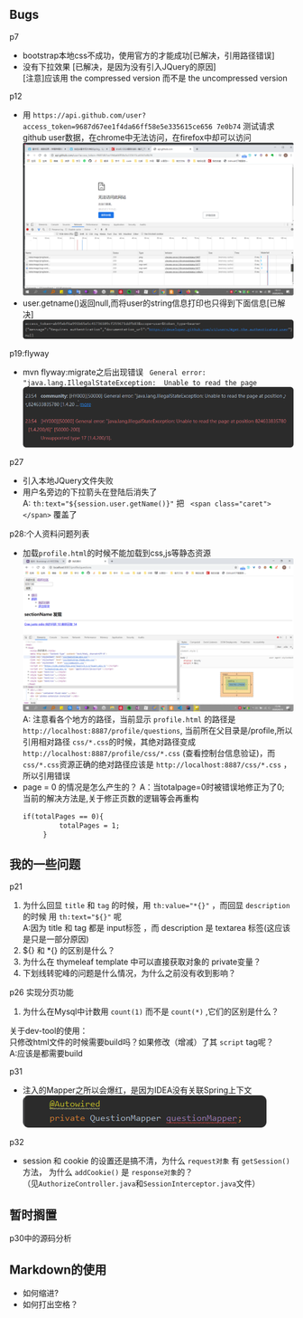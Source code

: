 ## Bugs
p7  
- bootstrap本地css不成功，使用官方的<link>才能成功[已解决，引用路径错误]
- 没有下拉效果  [已解决，是因为没有引入JQuery的原因]  
[注意]应该用 the compressed version 而不是 the uncompressed version

p12
- 用 `https://api.github.com/user?access_token=9687d67ee1f4da66ff58e5e335615ce656
7e0b74` 测试请求github user数据，在chrome中无法访问，在firefox中却可以访问
  ![](.mylog_images/chorme-access_token-errro.png)
- user.getname()返回null,而将user的string信息打印也只得到下面信息[已解决]
  ![](.mylog_images/user-string.png)

p19:flyway
- mvn flyway:migrate之后出现错误 ` General error: "java.lang.IllegalStateException: 
Unable to read the page`
![](.myLog_images/flyway-error.png)

p27
- 引入本地JQuery文件失败
- 用户名旁边的下拉箭头在登陆后消失了  
A: `th:text="${session.user.getName()}"` 把 ` <span class="caret"></span>` 覆盖了

p28:个人资料问题列表
- 加载`profile.html`的时候不能加载到css,js等静态资源
![](.myLog_images/profile-link-error.png)  
A: 注意看各个地方的路径，当前显示 `profile.html` 的路径是 `http://localhost:8887/profile/questions`,
当前所在父目录是/profile,所以引用相对路径 `css/*.css`的时候，其绝对路径变成 
`http://localhost:8887/profile/css/*.css` (查看控制台信息验证)，而`css/*.css`资源正确的绝对路径应该是
`http://localhost:8887/css/*.css` ，所以引用错误
- page = 0 的情况是怎么产生的？
A：当totalpage=0时被错误地修正为了0;  
    当前的解决方法是,关于修正页数的逻辑等会再重构
    ```
    if(totalPages == 0){
             totalPages = 1;
         }
    ```

## 我的一些问题
p21  
1. 为什么回显 `title` 和 `tag` 的时候，用 `th:value="*{}"` ，而回显 `description` 的时候
用 `th:text="${}"` 呢  
A:因为 title 和 tag 都是 input标签 ，而 description 是 textarea 标签(这应该是只是一部分原因)
2. ${} 和 *{} 的区别是什么？
3. 为什么在 thymeleaf template 中可以直接获取对象的 private变量？
4. 下划线转驼峰的问题是什么情况，为什么之前没有收到影响？

p26 实现分页功能  
1. 为什么在Mysql中计数用 `count(1)` 而不是 `count(*)` ,它们的区别是什么？

关于dev-tool的使用：  
只修改html文件的时候需要build吗？如果修改（增减）了其 `script` tag呢？  
A:应该是都需要build

p31  
- 注入的Mapper之所以会爆红，是因为IDEA没有关联Spring上下文
![](.myLog_images/injection-redding.png)

p32
- session 和 cookie 的设置还是搞不清，为什么 `request对象` 有 `getSession()` 方法，
为什么 `addCookie()` 是 `response对象`的？  
（见`AuthorizeController.java`和`SessionInterceptor.java`文件）

## 暂时搁置
p30中的源码分析


## Markdown的使用
- 如何缩进?
- 如何打出空格？
